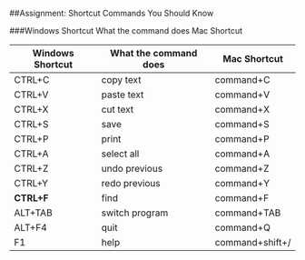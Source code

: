 ##Assignment: Shortcut Commands You Should Know

###Windows Shortcut	What the command does	Mac Shortcut

Windows Shortcut | What the command does | Mac Shortcut
|------------------|-----------------------|-------------
| CTRL+C           | copy text               | command+C
| CTRL+V           | paste text              | command+V
| CTRL+X           | cut text                | command+X
| CTRL+S           | save                    | command+S
| CTRL+P           | print                   | command+P
| CTRL+A           | select all              | command+A
| CTRL+Z           | undo previous           | command+Z
| CTRL+Y           | redo previous           | command+Y
| **CTRL+F**       | find                    | command+F
| ALT+TAB          | switch program          | command+TAB
| ALT+F4           | quit                    | command+Q
| F1               | help                    | command+shift+/

	 	 
